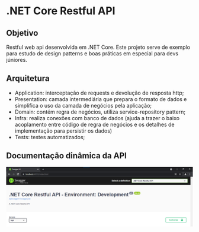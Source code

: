 # .NET Core Restful API

## Objetivo
Restful web api desenvolvida em .NET Core. Este projeto serve de exemplo para estudo de design patterns e boas práticas em especial para devs júniores.

## Arquitetura
- Application: interceptação de requests e devolução de resposta http;
- Presentation: camada intermediária que prepara o formato de dados e simplifica o uso da camada de negócios pela aplicação;
- Domain: contém regra de negócios, utiliza service-repository pattern;
- Infra: realiza conexões com banco de dados (ajuda a trazer o baixo acoplamento entre código de regra de negócios e os detalhes de implementação para persistir os dados) 
- Tests: testes automatizados;

## Documentação dinâmica da API
<img src=".github/images/swagger.png"/>
